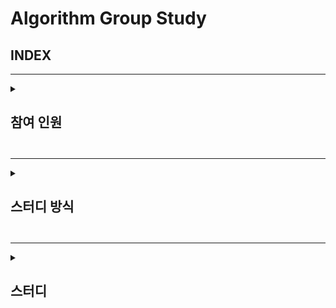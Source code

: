 # Algorithm Group Study

## INDEX

---

<details>
<summary> <h2> 참여 인원 <h2> </summary>
<div markdown="1">

 이원일, 조홍준, 강보성, 김나연

</div>
</details>

---

<details>
<summary> <h2> 스터디 방식 <h2> </summary>
<div markdown="1">
  - 횟수 : 약 주 1회(수요일)

- 알고리즘 이론 학습 후 코딩 연습
- 관련 문제 과제 및 코드 리뷰
- 스터디 전날 코드별로 질문 남기기
- 필수사항 !
  - 주석
  - 폴더 형식
      /071W/
    
          SWEA문제번호/
              README.md
              문제번호_영문이름.py

</div>
</details>

---

<details>
<summary> <h2> 스터디 <h2> </summary>
<div markdown="1">

  2022.07.22 <1주차 스터디>  
    - SWEA 1979 '어디에 단어가 들어갈 수 있을까'
     - 알고리즘 핵심 개념 : 
       1. 연속된 수 뽑아내기
       2. 대각 대칭 사용해서 행과 열을 바꾸기

    - SWEA 1859 '백만장자 프로젝트'
     1. 최대 이득이라는 개념에 따른 접근 방법
     2. 방대한 Input 값에 따른 메모리 사용 최소화
     3. 함수 사용이 늘면 연산 수가 늘어남에 따라 계산시간이 늘어난다.

  2022.08.16 <3주차 스터디>  

   - KMP알고리즘 복습
    - 알고리즘 핵심 개념 : 
      1. 패턴이 접두 문자부터 중복이 있을 때 lps 테이블을 만들어 
      2. 대각 대칭 사용해서 행과 열을 바꾸기
  
  2022.08.28 <4주차 스터디>  

   - IM시험 준비(기출문제 풀이)
    - 이차원 배열, 인덱싱 관련 문제 
  
  2022.08.31 <5주차 스터디>  
   - BFS 이론 발표
   - DFS 문제리뷰
    - SWEA 1716 - 완전탐색을 통한 최소 연결 거리 계산

  2022.09.08 <6주차 스터디>  
   - 재귀함수 이론 발표
   - BFS 문제리뷰
    - BOJ 14502 - BFS와 백트랙킹, 조합 활용한 솔루션 찾기/묘수: 1 주변에 놓도록 조건을 걸면 케이스가 줄어든다 !
    - BOJ 6118 - BFS의 정석 문제 / 데이터를 리스트와 딕셔너리 형태로 저장하는 차이
  
  2022.08.31 <5주차 스터디>  
   - BFS 이론 발표
   - DFS 문제리뷰
    - SWEA 1716 - 완전탐색을 통한 최소 연결 거리 계산

  2022.09.15 <7주차 스터디>  
   - 문제리뷰
    - BOJ 15486 _ DP _ 작은 단계에서부터 최대값을 구해서 현재의 최댓값을 구하는데 사용/ 미래의 dp값을 미리 저장하고 비교하면서 업데이트
    - BOJ 11052 _ DP _ 상동
    - SWEA 2477 _ 구현 : 문제의 제약조건 및 업무 알고리즘에 따라 구현
  
</div>
</details>
